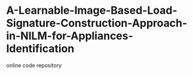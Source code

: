 # A-Learnable-Image-Based-Load-Signature-Construction-Approach-in-NILM-for-Appliances-Identification
online code repository
